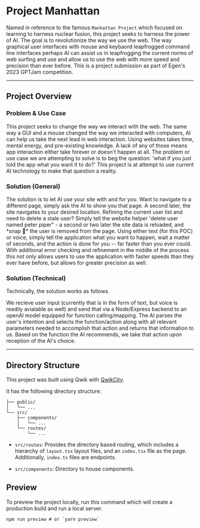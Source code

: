 # Project Manhattan

Named in reference to the famous `Manhattan Project` which focused on learning to harness nuclear fusion, this project seeks to harness the power of AI. The goal is to revolutionize the way we use the web. The way graphical user interfaces with mouse and keybaord leapfrogged command line interfaces perhaps AI can assist us in leapfrogging the current norms of web surfing and use and allow us to use the web with more speed and precision than ever before. This is a project submission as part of Egen's 2023 GPTJam competition.

---

## Project Overview

### Problem & Use Case

This project seeks to change the way we interact with the web. The same way a GUI and a mouse changed the way we interacted with computers, AI can help us take the next lead in web interaction. Using websites takes time, mental energy, and pre-existing knowledge. A lack of any of those means app interaction either take forever or doesn't happen at all. The problem or use case we are attempting to solve is to beg the question: 'what if you just told the app what you want it to do?' This project is at attempt to use current AI technology to make that question a reality.

### Solution (General)

The solution is to let AI use your site with and for you. Want to navigate to a different page, simply ask the AI to show you that page. A second later, the site navigates to your desired location. Refining the current user list and need to delete a stale user? Simply tell the website helper 'delete user named peter piper" - a second or two later the site data is reloaded, and \*snap 🫰\* the user is removed from the page. Using either text (for this POC) or voice, simply tell the application what you want to happen, wait a matter of seconds, and the action is done for you -- far faster than you ever could. With additional error checking and refinement in the middle of the process this not only allows users to use the application with faster speeds than they ever have before, but allows for greater precision as well.

### Solution (Technical)

Technically, the solution works as follows.

We recieve user input (currently that is in the form of text, but voice is readily avialable as well) and send that via a Node/Express backend to an openAI model equipped for function calling/mapping. The AI parses the user's intention and selects the function/action along with all relevant parameters needed to accomplish that action and returns that information to us. Based on the function the AI recommends, we take that action upon reception of the AI's choice.

---

## Directory Structure

This project was built using Qwik with [QwikCity](https://qwik.builder.io/qwikcity/overview/).

It has the following directory structure:

```
├── public/
│   └── ...
└── src/
    ├── components/
    │   └── ...
    └── routes/
        └── ...
```

- `src/routes`: Provides the directory based routing, which includes a hierarchy of `layout.tsx` layout files, and an `index.tsx` file as the page. Additionally, `index.ts` files are endpoints.

- `src/components`: Directory to house components.

## Preview

To preview the project locally, run this command which will create a production build and run a local server.

```shell
npm run preview # or `yarn preview`
```
